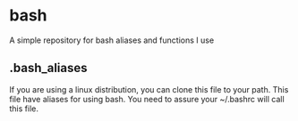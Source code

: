 # bash
A simple repository for bash aliases and functions I use

## .bash_aliases
If you are using a linux distribution, you can clone this file to your path.
This file have aliases for using bash.
You need to assure your ~/.bashrc will call this file.
